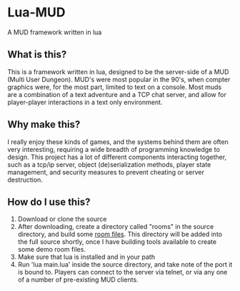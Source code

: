 # Lua-MUD
A MUD framework written in lua

## What is this?
This is a framework written in lua, designed to be the server-side of a MUD (Multi User Dungeon). MUD's were most popular in the 90's, when compter graphics were, for the most part, limited to text on a console. Most muds are a combination of a text adventure and a TCP chat server, and allow for player-player interactions in a text only environment.

## Why make this?
I really enjoy these kinds of games, and the systems behind them are often very interesting, requiring a wide breadth of programming knowledge to design. This project has a lot of different components interacting together, such as a tcp/ip server, object (de)serialization methods, player state management, and security measures to prevent cheating or server destruction.

## How do I use this?
1. Download or clone the source
  1. After downloading, create a directory called "rooms" in the source directory, and build some [room files](https://github.com/DeltaF1/Lua-MUD/wiki/Room-Files). This directory will be added into the full source shortly, once I have building tools available to create some demo room files.
2. Make sure that lua is installed and in your path
3. Run 'lua main.lua' inside the source directory, and take note of the port it is bound to. Players can connect to the server via telnet, or via any one of a number of pre-existing MUD clients.
